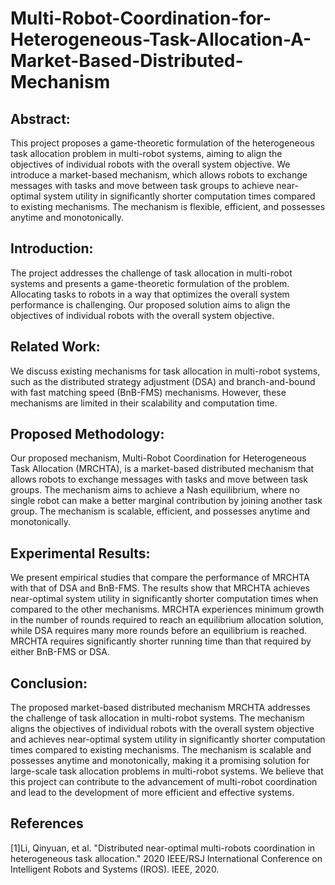 # Multi-Robot-Coordination-for-Heterogeneous-Task-Allocation-A-Market-Based-Distributed-Mechanism

## Abstract:

This project proposes a game-theoretic formulation of the heterogeneous task allocation problem in multi-robot systems, aiming to align the objectives of individual robots with the overall system objective. We introduce a market-based mechanism, which allows robots to exchange messages with tasks and move between task groups to achieve near-optimal system utility in significantly shorter computation times compared to existing mechanisms. The mechanism is flexible, efficient, and possesses anytime and monotonically.

## Introduction:

The project addresses the challenge of task allocation in multi-robot systems and presents a game-theoretic formulation of the problem. Allocating tasks to robots in a way that optimizes the overall system performance is challenging. Our proposed solution aims to align the objectives of individual robots with the overall system objective.

## Related Work:

We discuss existing mechanisms for task allocation in multi-robot systems, such as the distributed strategy adjustment (DSA) and branch-and-bound with fast matching speed (BnB-FMS) mechanisms. However, these mechanisms are limited in their scalability and computation time.

## Proposed Methodology:

Our proposed mechanism, Multi-Robot Coordination for Heterogeneous Task Allocation (MRCHTA), is a market-based distributed mechanism that allows robots to exchange messages with tasks and move between task groups. The mechanism aims to achieve a Nash equilibrium, where no single robot can make a better marginal contribution by joining another task group. The mechanism is scalable, efficient, and possesses anytime and monotonically.

## Experimental Results:

We present empirical studies that compare the performance of MRCHTA with that of DSA and BnB-FMS. The results show that MRCHTA achieves near-optimal system utility in significantly shorter computation times when compared to the other mechanisms. MRCHTA experiences minimum growth in the number of rounds required to reach an equilibrium allocation solution, while DSA requires many more rounds before an equilibrium is reached. MRCHTA requires significantly shorter running time than that required by either BnB-FMS or DSA.

## Conclusion:

The proposed market-based distributed mechanism MRCHTA addresses the challenge of task allocation in multi-robot systems. The mechanism aligns the objectives of individual robots with the overall system objective and achieves near-optimal system utility in significantly shorter computation times compared to existing mechanisms. The mechanism is scalable and possesses anytime and monotonically, making it a promising solution for large-scale task allocation problems in multi-robot systems. We believe that this project can contribute to the advancement of multi-robot coordination and lead to the development of more efficient and effective systems.

## References

[1]Li, Qinyuan, et al. "Distributed near-optimal multi-robots coordination in heterogeneous task allocation." 2020 IEEE/RSJ International Conference on Intelligent Robots and Systems (IROS). IEEE, 2020.
